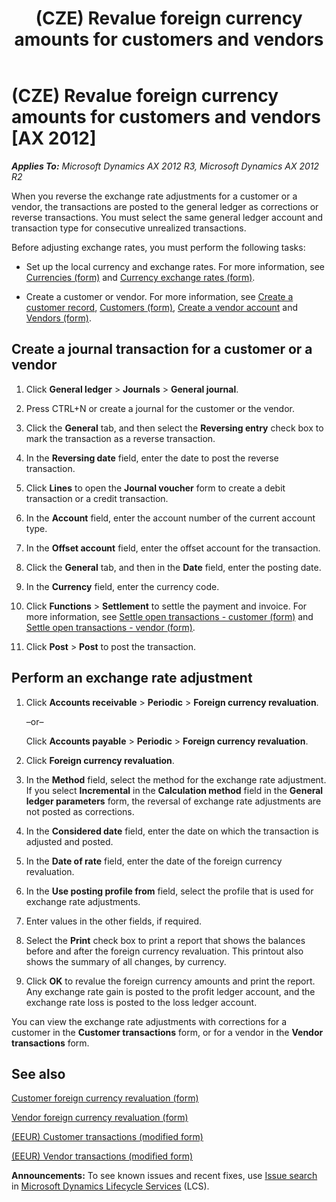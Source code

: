 ﻿---
title: (CZE) Revalue foreign currency amounts for customers and vendors
TOCTitle: (CZE) Revalue foreign currency amounts for customers and vendors
ms:assetid: 20189f76-adc6-48bb-a001-2a06b55001ff
ms:mtpsurl: https://technet.microsoft.com/en-us/library/Dn126113(v=AX.60)
ms:contentKeyID: 52075290
ms.date: 04/18/2014
mtps_version: v=AX.60
---

# (CZE) Revalue foreign currency amounts for customers and vendors [AX 2012]


_**Applies To:** Microsoft Dynamics AX 2012 R3, Microsoft Dynamics AX 2012 R2_

When you reverse the exchange rate adjustments for a customer or a vendor, the transactions are posted to the general ledger as corrections or reverse transactions. You must select the same general ledger account and transaction type for consecutive unrealized transactions.

Before adjusting exchange rates, you must perform the following tasks:

  - Set up the local currency and exchange rates. For more information, see [Currencies (form)](https://technet.microsoft.com/en-us/library/aa582902\(v=ax.60\)) and [Currency exchange rates (form)](https://technet.microsoft.com/en-us/library/hh209477\(v=ax.60\)).

  - Create a customer or vendor. For more information, see [Create a customer record](create-a-customer-record.md), [Customers (form)](https://technet.microsoft.com/en-us/library/aa590606\(v=ax.60\)), [Create a vendor account](create-a-vendor-account.md) and [Vendors (form)](https://technet.microsoft.com/en-us/library/aa592162\(v=ax.60\)).

## Create a journal transaction for a customer or a vendor

1.  Click **General ledger** \> **Journals** \> **General journal**.

2.  Press CTRL+N or create a journal for the customer or the vendor.

3.  Click the **General** tab, and then select the **Reversing entry** check box to mark the transaction as a reverse transaction.

4.  In the **Reversing date** field, enter the date to post the reverse transaction.

5.  Click **Lines** to open the **Journal voucher** form to create a debit transaction or a credit transaction.

6.  In the **Account** field, enter the account number of the current account type.

7.  In the **Offset account** field, enter the offset account for the transaction.

8.  Click the **General** tab, and then in the **Date** field, enter the posting date.

9.  In the **Currency** field, enter the currency code.

10. Click **Functions** \> **Settlement** to settle the payment and invoice. For more information, see [Settle open transactions - customer (form)](https://technet.microsoft.com/en-us/library/aa558602\(v=ax.60\)) and [Settle open transactions - vendor (form)](https://technet.microsoft.com/en-us/library/aa619609\(v=ax.60\)).

11. Click **Post** \> **Post** to post the transaction.

## Perform an exchange rate adjustment

1.  Click **Accounts receivable** \> **Periodic** \> **Foreign currency revaluation**.
    
    –or–
    
    Click **Accounts payable** \> **Periodic** \> **Foreign currency revaluation**.

2.  Click **Foreign currency revaluation**.

3.  In the **Method** field, select the method for the exchange rate adjustment. If you select **Incremental** in the **Calculation method** field in the **General ledger parameters** form, the reversal of exchange rate adjustments are not posted as corrections.

4.  In the **Considered date** field, enter the date on which the transaction is adjusted and posted.

5.  In the **Date of rate** field, enter the date of the foreign currency revaluation.

6.  In the **Use posting profile from** field, select the profile that is used for exchange rate adjustments.

7.  Enter values in the other fields, if required.

8.  Select the **Print** check box to print a report that shows the balances before and after the foreign currency revaluation. This printout also shows the summary of all changes, by currency.

9.  Click **OK** to revalue the foreign currency amounts and print the report. Any exchange rate gain is posted to the profit ledger account, and the exchange rate loss is posted to the loss ledger account.

You can view the exchange rate adjustments with corrections for a customer in the **Customer transactions** form, or for a vendor in the **Vendor transactions** form.

## See also

[Customer foreign currency revaluation (form)](https://technet.microsoft.com/en-us/library/aa586009\(v=ax.60\))

[Vendor foreign currency revaluation (form)](https://technet.microsoft.com/en-us/library/aa500833\(v=ax.60\))

[(EEUR) Customer transactions (modified form)](https://technet.microsoft.com/en-us/library/jj730993\(v=ax.60\))

[(EEUR) Vendor transactions (modified form)](https://technet.microsoft.com/en-us/library/jj730985\(v=ax.60\))

  
**Announcements:** To see known issues and recent fixes, use [Issue search](http://go.microsoft.com/fwlink/?linkid=389258) in [Microsoft Dynamics Lifecycle Services](http://go.microsoft.com/fwlink/?linkid=306505) (LCS).

